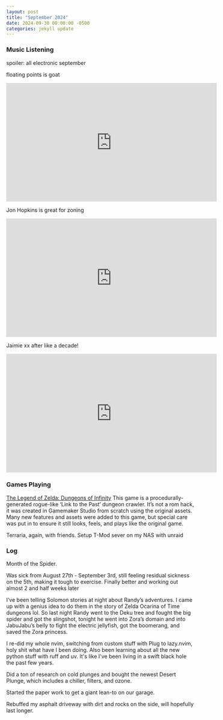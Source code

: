```yaml
---
layout: post
title: "September 2024"
date: 2024-09-30 00:00:00 -0500
categories: jekyll update
---
```


### Music Listening

spoiler: all electronic september

floating points is goat

<iframe width="560" height="315" src="https://www.youtube.com/embed/E-ChunclWvQ?si=vMcbNGBXKJjPAeNB" title="YouTube video player" frameborder="0" allow="accelerometer; autoplay; clipboard-write; encrypted-media; gyroscope; picture-in-picture; web-share" referrerpolicy="strict-origin-when-cross-origin" allowfullscreen></iframe>

Jon Hopkins is great for zoning

<iframe width="560" height="315" src="https://www.youtube.com/embed/u3E_hG5c5QI?si=GEQfPhUwCQ02HIjF" title="YouTube video player" frameborder="0" allow="accelerometer; autoplay; clipboard-write; encrypted-media; gyroscope; picture-in-picture; web-share" referrerpolicy="strict-origin-when-cross-origin" allowfullscreen></iframe>

Jaimie xx after like a decade!

<iframe width="560" height="315" src="https://www.youtube.com/embed/xCoD5UL0W00?si=ITrtb9mNOQ5Hov_U" title="YouTube video player" frameborder="0" allow="accelerometer; autoplay; clipboard-write; encrypted-media; gyroscope; picture-in-picture; web-share" referrerpolicy="strict-origin-when-cross-origin" allowfullscreen></iframe>

### Games Playing

[The Legend of Zelda: Dungeons of Infinity](https://justinbohemier.wixsite.com/portfolio/game-design)
This game is a procedurally-generated rogue-like ‘Link to the Past’ dungeon crawler. It’s not a rom hack, it was created in Gamemaker Studio from scratch using the original assets. Many new features and assets were added to this game, but special care was put in to ensure it still looks, feels, and plays like the original game.

Terraria, again, with friends. Setup T-Mod sever on my NAS with unraid

### Log

Month of the Spider.

Was sick from August 27th - September 3rd, still feeling residual sickness on the 5th, making it tough to exercise. Finally better and working out almost 2 and half weeks later

I’ve been telling Solomon stories at night about Randy’s adventures. I came up with a genius idea to do them in the story of Zelda Ocarina of Time dungeons lol. So last night Randy went to the Deku tree and fought the big spider and got the slingshot, tonight he went into Zora’s domain and into JabuJabu’s belly to fight the electric jellyfish, got the boomerang, and saved the Zora princess.

I re-did my whole nvim, switching from custom stuff with Plug to lazy.nvim, holy shit what have I been doing. Also been learning about all the new python stuff with ruff and uv. It's like I've been living in a swift black hole the past few years.

Did a ton of research on cold plunges and bought the newest Desert Plunge, which includes a chiller, filters, and ozone.

Started the paper work to get a giant lean-to on our garage.

Rebuffed my asphalt driveway with dirt and rocks on the side, will hopefully last longer.
